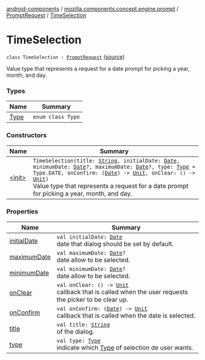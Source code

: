 [android-components](../../../index.md) / [mozilla.components.concept.engine.prompt](../../index.md) / [PromptRequest](../index.md) / [TimeSelection](./index.md)

# TimeSelection

`class TimeSelection : `[`PromptRequest`](../index.md) [(source)](https://github.com/mozilla-mobile/android-components/blob/master/components/concept/engine/src/main/java/mozilla/components/concept/engine/prompt/PromptRequest.kt#L83)

Value type that represents a request for a date prompt for picking a year, month, and day.

### Types

| Name | Summary |
|---|---|
| [Type](-type/index.md) | `enum class Type` |

### Constructors

| Name | Summary |
|---|---|
| [&lt;init&gt;](-init-.md) | `TimeSelection(title: `[`String`](https://kotlinlang.org/api/latest/jvm/stdlib/kotlin/-string/index.html)`, initialDate: `[`Date`](https://developer.android.com/reference/java/util/Date.html)`, minimumDate: `[`Date`](https://developer.android.com/reference/java/util/Date.html)`?, maximumDate: `[`Date`](https://developer.android.com/reference/java/util/Date.html)`?, type: `[`Type`](-type/index.md)` = Type.DATE, onConfirm: (`[`Date`](https://developer.android.com/reference/java/util/Date.html)`) -> `[`Unit`](https://kotlinlang.org/api/latest/jvm/stdlib/kotlin/-unit/index.html)`, onClear: () -> `[`Unit`](https://kotlinlang.org/api/latest/jvm/stdlib/kotlin/-unit/index.html)`)`<br>Value type that represents a request for a date prompt for picking a year, month, and day. |

### Properties

| Name | Summary |
|---|---|
| [initialDate](initial-date.md) | `val initialDate: `[`Date`](https://developer.android.com/reference/java/util/Date.html)<br>date that dialog should be set by default. |
| [maximumDate](maximum-date.md) | `val maximumDate: `[`Date`](https://developer.android.com/reference/java/util/Date.html)`?`<br>date allow to be selected. |
| [minimumDate](minimum-date.md) | `val minimumDate: `[`Date`](https://developer.android.com/reference/java/util/Date.html)`?`<br>date allow to be selected. |
| [onClear](on-clear.md) | `val onClear: () -> `[`Unit`](https://kotlinlang.org/api/latest/jvm/stdlib/kotlin/-unit/index.html)<br>callback that is called when the user requests the picker to be clear up. |
| [onConfirm](on-confirm.md) | `val onConfirm: (`[`Date`](https://developer.android.com/reference/java/util/Date.html)`) -> `[`Unit`](https://kotlinlang.org/api/latest/jvm/stdlib/kotlin/-unit/index.html)<br>callback that is called when the date is selected. |
| [title](title.md) | `val title: `[`String`](https://kotlinlang.org/api/latest/jvm/stdlib/kotlin/-string/index.html)<br>of the dialog. |
| [type](type.md) | `val type: `[`Type`](-type/index.md)<br>indicate which [Type](-type/index.md) of selection de user wants. |
